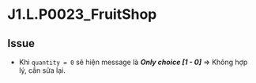 # J1.L.P0023_FruitShop


## Issue

- Khi `quantity = 0` sẽ hiện message là **_Only choice [1 - 0]_** => Không hợp lý, cần sửa lại.
